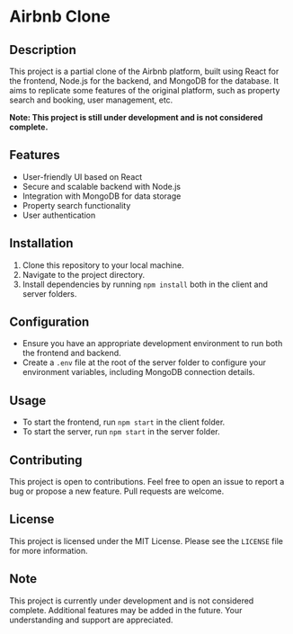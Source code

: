 # Airbnb Clone

## Description
This project is a partial clone of the Airbnb platform, built using React for the frontend, Node.js for the backend, and MongoDB for the database. It aims to replicate some features of the original platform, such as property search and booking, user management, etc.

**Note: This project is still under development and is not considered complete.**

## Features
- User-friendly UI based on React
- Secure and scalable backend with Node.js
- Integration with MongoDB for data storage
- Property search functionality
- User authentication

## Installation
1. Clone this repository to your local machine.
2. Navigate to the project directory.
3. Install dependencies by running `npm install` both in the client and server folders.

## Configuration
- Ensure you have an appropriate development environment to run both the frontend and backend.
- Create a `.env` file at the root of the server folder to configure your environment variables, including MongoDB connection details.

## Usage
- To start the frontend, run `npm start` in the client folder.
- To start the server, run `npm start` in the server folder.

## Contributing
This project is open to contributions. Feel free to open an issue to report a bug or propose a new feature. Pull requests are welcome.

## License
This project is licensed under the MIT License. Please see the `LICENSE` file for more information.

## Note
This project is currently under development and is not considered complete. Additional features may be added in the future. Your understanding and support are appreciated.
